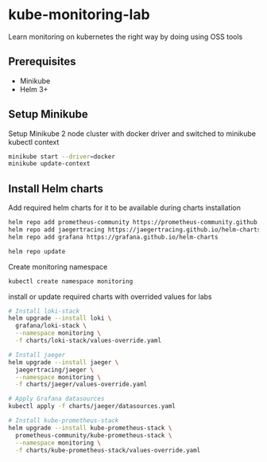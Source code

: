 # kube-monitoring-lab

Learn monitoring on kubernetes the right way by doing using OSS tools

## Prerequisites

- Minikube
- Helm 3+

## Setup Minikube

Setup Minikube 2 node cluster with docker driver and switched to minikube kubectl context

```bash
minikube start --driver=docker
minikube update-context
```

## Install Helm charts

Add required helm charts for it to be available during charts installation

```bash
helm repo add prometheus-community https://prometheus-community.github.io/helm-charts
helm repo add jaegertracing https://jaegertracing.github.io/helm-charts
helm repo add grafana https://grafana.github.io/helm-charts

helm repo update
```

Create monitoring namespace

```bash
kubectl create namespace monitoring
```

install or update required charts with overrided values for labs

```bash
# Install loki-stack
helm upgrade --install loki \
  grafana/loki-stack \
  --namespace monitoring \
  -f charts/loki-stack/values-override.yaml

# Install jaeger
helm upgrade --install jaeger \
  jaegertracing/jaeger \
  --namespace monitoring \
  -f charts/jaeger/values-override.yaml

# Apply Grafana datasources
kubectl apply -f charts/jaeger/datasources.yaml

# Install kube-prometheus-stack
helm upgrade --install kube-prometheus-stack \
  prometheus-community/kube-prometheus-stack \
  --namespace monitoring \
  -f charts/kube-prometheus-stack/values-override.yaml
```
